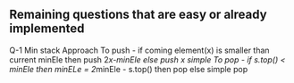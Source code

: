 ## Remaining questions that are easy or already implemented
Q-1       Min stack
Approach  To push - if coming element(x) is smaller than current minEle then push 2*x-minEle else push x simple
          To pop  - if s.top() < minEle then minELe = 2*minEle - s.top() then pop else simple pop
          
